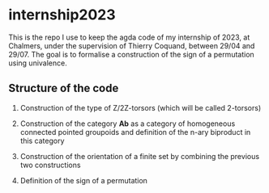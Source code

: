 # internship2023

This is the repo I use to keep the agda code of my internship of 2023, at Chalmers, under the supervision of Thierry Coquand, between 29/04 and 29/07.
The goal is to formalise a construction of the sign of a permutation using univalence.

## Structure of the code

1. Construction of the type of Z/2Z-torsors (which will be called 2-torsors)

2. Construction of the category **Ab** as a category of homogeneous connected pointed groupoids and definition of the n-ary biproduct in this category

3. Construction of the orientation of a finite set by combining the previous two constructions

4. Definition of the sign of a permutation
